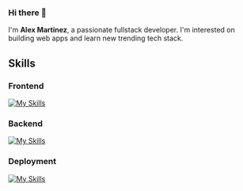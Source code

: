 ### Hi there 👋 
I'm **Alex Martinez**, a passionate fullstack developer. I'm interested on building web apps and learn new trending tech stack.

## Skills

### Frontend
[![My Skills](https://skillicons.dev/icons?i=react,js,html,css,bootstrap,tailwind)](https://skillicons.dev)

### Backend

[![My Skills](https://skillicons.dev/icons?i=nodejs,express,python)](https://skillicons.dev)

### Deployment

[![My Skills](https://skillicons.dev/icons?i=docker,git,jenkins)](https://skillicons.dev)

<!--
**aalexmrt/aalexmrt** is a ✨ _special_ ✨ repository because its `README.md` (this file) appears on your GitHub profile.

Here are some ideas to get you started:

- 🔭 I’m currently working on ...
- 🌱 I’m currently learning ...
- 👯 I’m looking to collaborate on ...
- 🤔 I’m looking for help with ...
- 💬 Ask me about ...
- 📫 How to reach me: ...
- 😄 Pronouns: ...
- ⚡ Fun fact: ...
-->

